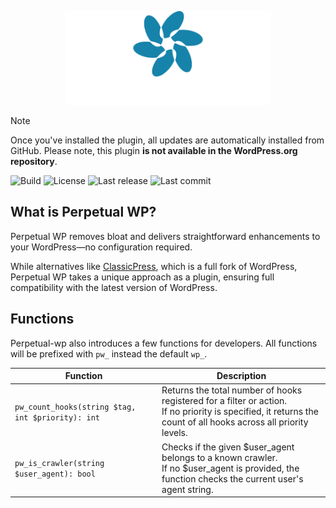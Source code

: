 <p align="center">
  <picture>
    <source media="(prefers-color-scheme: dark)" srcset="assets/images/logo-white.svg">
    <source media="(prefers-color-scheme: light)" srcset="assets/images/logo-dark.svg">
    <img alt="Perpetual WP Logo" src="assets/images/logo-white.svg" height="150px">
  </picture>
</p>

> [!NOTE]  
> Once you've installed the plugin, all updates are automatically installed from GitHub. Please note, this plugin **is not available in the WordPress.org repository**.

![Build](https://img.shields.io/github/actions/workflow/status/jsgm/perpetual-wp/phplint.yml) ![License](https://img.shields.io/github/license/jsgm/perpetual-wp) ![Last release](https://img.shields.io/github/v/release/jsgm/perpetual-wp) ![Last commit](https://img.shields.io/github/last-commit/jsgm/perpetual-wp/main
)

## What is Perpetual WP?
Perpetual WP removes bloat and delivers straightforward enhancements to your WordPress—no configuration required.

While alternatives like [ClassicPress](https://classicpress.net), which is a full fork of WordPress, Perpetual WP takes a unique approach as a plugin, ensuring full compatibility with the latest version of WordPress.

## Functions
Perpetual-wp also introduces a few functions for developers. All functions will be prefixed with `pw_` instead the default `wp_`.

Function|Description
---|---
`pw_count_hooks(string $tag, int $priority): int`|Returns the total number of hooks registered for a filter or action.<br>If no priority is specified, it returns the count of all hooks across all priority levels.
`pw_is_crawler(string $user_agent): bool`|Checks if the given $user_agent belongs to a known crawler.<br>If no $user_agent is provided, the function checks the current user's agent string.
